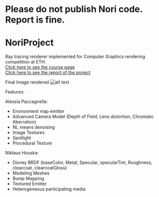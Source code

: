 # Please do not publish Nori code. Report is fine. 

# NoriProject
Ray tracing renderer implemented for Computer Graphics rendering competition at ETH.<br>
[Click here to see the course page](https://cgl.ethz.ch/teaching/cg19/home.php)<br>
[Click here to see the report of the project](https://raw.githack.com/alessiapacca/nori/master/report-apaccagne-houskan/project-report.html) <br>

Final Image rendered
![alt text](https://github.com/alessiapacca/nori/blob/master/final.png)


Features:

Alessia Paccagnella:
- Environment map emitter 
- Advanced Camera Model (Depth of Field, Lens distortion, Chromatic Aberration)  
- NL means denoising 
- Image Textures 
- Spotlight 
- Procedural Texture

Niklaus Houska:
- Disney BRDF (baseColor, Metal, Specular, specularTint, Roughness, clearcoat, clearcoatGloss)  
- Modeling Meshes
- Bump Mapping
- Textured Emitter 
- Heterogeneous participating media 



